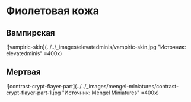 # Фиолетовая кожа

## Вампирская

![vampiric-skin](../../_images/elevatedminis/vampiric-skin.jpg "Источник: elevatedminis" =400x)

## Мертвая

![contrast-crypt-flayer-part](../../_images/mengel-miniatures/contrast-crypt-flayer-part-1.jpg "Источник: Mengel Miniatures" =400x)
